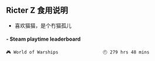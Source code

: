 ## Ricter Z 食用说明
- 喜欢猫猫，是个冇猫孤儿

<!-- steam-box start -->
#### - Steam playtime leaderboard
```text
🎮 World of Warships                 🕘 279 hrs 48 mins
```
<!-- Powered by https://github.com/YouEclipse/steam-box . -->
<!-- steam-box end -->
